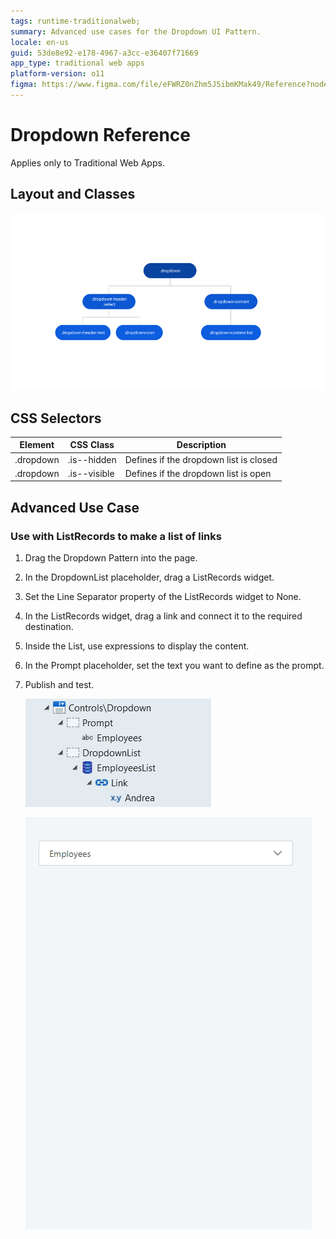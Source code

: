 ```yaml
---
tags: runtime-traditionalweb; 
summary: Advanced use cases for the Dropdown UI Pattern.
locale: en-us
guid: 53de8e92-e178-4967-a3cc-e36407f71669
app_type: traditional web apps
platform-version: o11
figma: https://www.figma.com/file/eFWRZ0nZhm5J5ibmKMak49/Reference?node-id=615:452
---
```


# Dropdown Reference

<div class="info" markdown="1">

Applies only to Traditional Web Apps.

</div>

## Layout and Classes

![](<images/dropdown-image-2.png>)

## CSS Selectors

| **Element** |  **CSS Class** |  **Description**  |
| ---|---|---  
| .dropdown |  .is--hidden |  Defines if the dropdown list is closed  |
| .dropdown |  .is--visible |  Defines if the dropdown list is open  |

## Advanced Use Case

### Use with ListRecords to make a list of links

1. Drag the Dropdown Pattern into the page.
1. In the DropdownList placeholder, drag a ListRecords widget.
1. Set the Line Separator property of the ListRecords widget to None.
1. In the ListRecords widget, drag a link and connect it to the required destination.
1. Inside the List, use expressions to display the content.
1. In the Prompt placeholder, set the text you want to define as the prompt.
1. Publish and test.

    ![](<images/dropdown-image-3.png>)

    ![](<images/dropdown-gif-1.gif>)



